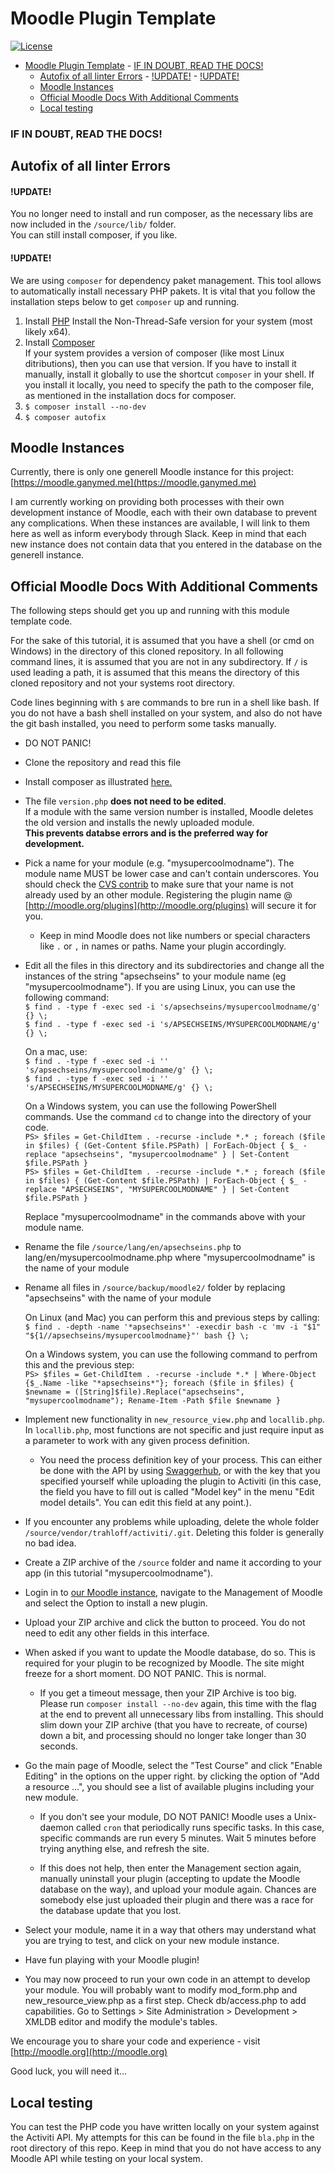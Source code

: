 # Moodle Plugin Template

[![License](https://img.shields.io/badge/License-GPL--3.0-blue.svg)](https://www.gnu.org/licenses/gpl-3.0.en.html)

<!-- TOC -->

- [Moodle Plugin Template](#moodle-plugin-template)
		- [IF IN DOUBT, READ THE DOCS!](#if-in-doubt-read-the-docs)
	- [Autofix of all linter Errors](#autofix-of-all-linter-errors)
			- [!UPDATE!](#update)
			- [!UPDATE!](#update-1)
	- [Moodle Instances](#moodle-instances)
	- [Official Moodle Docs With Additional Comments](#official-moodle-docs-with-additional-comments)
	- [Local testing](#local-testing)

<!-- /TOC -->

### IF IN DOUBT, READ THE DOCS!

## Autofix of all linter Errors

#### !UPDATE!  
You no longer need to install and run composer, as the necessary libs are now included in the `/source/lib/` folder.  
You can still install composer, if you like.
#### !UPDATE!


We are using `composer` for dependency paket management. This tool allows to automatically install necessary PHP pakets. It is vital that you follow the installation steps below to get `composer` up and running.


1. Install [PHP](https://secure.php.net/manual/de/install.windows.manual.php) 
Install the Non-Thread-Safe version for your system (most likely x64).
1. Install [Composer](https://getcomposer.org/doc/00-intro.md)  
If your system provides a version of composer (like most Linux ditributions), then you can use that version. If you have to install it manually, install it globally to use the shortcut `composer` in your shell. If you install it locally, you need to specify the path to the composer file, as mentioned in the installation docs for composer.
1. `$ composer install --no-dev`
1. `$ composer autofix`

## Moodle Instances

Currently, there is only one generell Moodle instance for this project:
[https://moodle.ganymed.me](https://moodle.ganymed.me)

I am currently working on providing both processes with their own development instance of Moodle, each with their own database to prevent any complications. 
When these instances are available, I will link to them here as well as inform everybody through Slack. Keep in mind that each new instance does not contain data that you entered in the database on the generell instance.

## Official Moodle Docs With Additional Comments

The following steps should get you up and running with this module template code.

For the sake of this tutorial, it is assumed that you have a shell (or cmd on Windows) in the directory of this cloned repository. In all following command lines, it is assumed that you are not in any subdirectory. If `/` is used leading a path, it is assumed that this means the directory of this cloned repository and not your systems root directory. 

Code lines beginning with `$` are commands to bre run in a shell like bash. If you do not have a bash shell installed on your system, and also do not have the git bash installed, you need to perform some tasks manually.

* DO NOT PANIC!

* Clone the repository and read this file

* Install composer as illustrated [here.](https://getcomposer.org/doc/00-intro.md)

* The file `version.php` **does not need to be edited**.  
  If a module with the same version number is installed, Moodle deletes the old version and installs the newly uploaded module.  
  **This prevents databse errors and is the preferred way for development.**

* Pick a name for your module (e.g. "mysupercoolmodname").
  The module name MUST be lower case and can't contain underscores. You should check the [CVS contrib](http://cvs.moodle.org/contrib/plugins/mod/) to make sure that your name is not already used by an other module. Registering the plugin name @ [http://moodle.org/plugins](http://moodle.org/plugins) will secure it for you.

  * Keep in mind Moodle does not like numbers or special characters like `.` or `,` in names or paths. Name your plugin accordingly.

* Edit all the files in this directory and its subdirectories and change
  all the instances of the string "apsechseins" to your module name
  (eg "mysupercoolmodname"). If you are using Linux, you can use the following command:  
  `$ find . -type f -exec sed -i 's/apsechseins/mysupercoolmodname/g' {} \;`  
  `$ find . -type f -exec sed -i 's/APSECHSEINS/MYSUPERCOOLMODNAME/g' {} \;`  

  On a mac, use:  
  `$ find . -type f -exec sed -i '' 's/apsechseins/mysupercoolmodname/g' {} \;`  
  `$ find . -type f -exec sed -i '' 's/APSECHSEINS/MYSUPERCOOLMODNAME/g' {} \;`  

  On a Windows system, you can use the following PowerShell commands. Use the command `cd` to change into the directory of your code.  
  `PS> $files = Get-ChildItem . -recurse -include *.* ; foreach ($file in $files) { (Get-Content $file.PSPath) | ForEach-Object { $_ -replace "apsechseins", "mysupercoolmodname" } | Set-Content $file.PSPath }`  
  `PS> $files = Get-ChildItem . -recurse -include *.* ; foreach ($file in $files) { (Get-Content $file.PSPath) | ForEach-Object { $_ -replace "APSECHSEINS", "MYSUPERCOOLMODNAME" } | Set-Content $file.PSPath }`  

  Replace "mysupercoolmodname" in the commands above with your module name.

* Rename the file `/source/lang/en/apsechseins.php` to lang/en/mysupercoolmodname.php
  where "mysupercoolmodname" is the name of your module

* Rename all files in `/source/backup/moodle2/` folder by replacing "apsechseins" with
  the name of your module

  On Linux (and Mac) you can perform this and previous steps by calling:  
  `$ find . -depth -name '*apsechseins*' -execdir bash -c 'mv -i "$1" "${1//apsechseins/mysupercoolmodname}"' bash {} \;`

  On a Windows system, you can use the following command to perfrom this and the previous step:  
  `PS> $files = Get-ChildItem . -recurse -include *.* | Where-Object {$_.Name -like "*apsechseins*"}; foreach ($file in $files) { $newname = ([String]$file).Replace("apsechseins", "mysupercoolmodname"); Rename-Item -Path $file $newname }`

* Implement new functionality in `new_resource_view.php` and `locallib.php`. In `locallib.php`, most functions are not specific and just require input as a parameter to work with any given process definition.

  * You need the process definition key of your process. This can either be done with the API by using [Swaggerhub](https://app.swaggerhub.com/apis/sWIm/sWIm_activi/v0.2.0#/Process%20Definitions/getProcessDefinitions), or with the key that you specified yourself while uploading the plugin to Activiti (in this case, the field you have to fill out is called "Model key" in the menu "Edit model details". You can edit this field at any point.).

* If you encounter any problems while uploading, delete the whole folder `/source/vendor/trahloff/activiti/.git`. Deleting this folder is generally no bad idea.

* Create a ZIP archive of the `/source` folder and name it according to your app (in this tutorial "mysupercoolmodname").

* Login in to [our Moodle instance](https://moodle.ganymed.me), navigate to the Management of Moodle and select the Option to install a new plugin.

* Upload your ZIP archive and click the button to proceed. You do not need to edit any other fields in this interface. 

* When asked if you want to update the Moodle database, do so. This is required for your plugin to be recognized by Moodle. The site might freeze for a short moment. DO NOT PANIC. This is normal.

  * If you get a timeout message, then your ZIP Archive is too big. Please run `composer install --no-dev` again, this time with the flag at the end to prevent all unnecessary libs from installing. This should slim down your ZIP archive (that you have to recreate, of course) down a bit, and processing should no longer take longer than 30 seconds.

* Go the main page of Moodle, select the "Test Course" and click "Enable Editing" in the options on the upper right. by clicking the option of "Add a resource ...", you should see a list of available plugins including your new module.

  * If you don't see your module, DO NOT PANIC! Moodle uses a Unix-daemon called `cron` that periodically runs specific tasks. In this case, specific commands are run every 5 minutes. Wait 5 minutes before trying anything else, and refresh the site.

  * If this does not help, then enter the Management section again, manually uninstall your plugin (accepting to update the Moodle database on the way), and upload your module again. Chances are somebody else just uploaded their plugin and there was a race for the database update that you lost.

* Select your module, name it in a way that others may understand what you are trying to test, and click on your new module instance.

* Have fun playing with your Moodle plugin!

* You may now proceed to run your own code in an attempt to develop
  your module. You will probably want to modify mod_form.php and new_resource_view.php
  as a first step. Check db/access.php to add capabilities.
  Go to Settings > Site Administration > Development > XMLDB editor
  and modify the module's tables.

We encourage you to share your code and experience - visit [http://moodle.org](http://moodle.org)

Good luck, you will need it...

## Local testing

You can test the PHP code you have written locally on your system against the Activiti API. My attempts for this can be found in the file `bla.php` in the root directory of this repo. Keep in mind that you do not have access to any Moodle API while testing on your local system.
